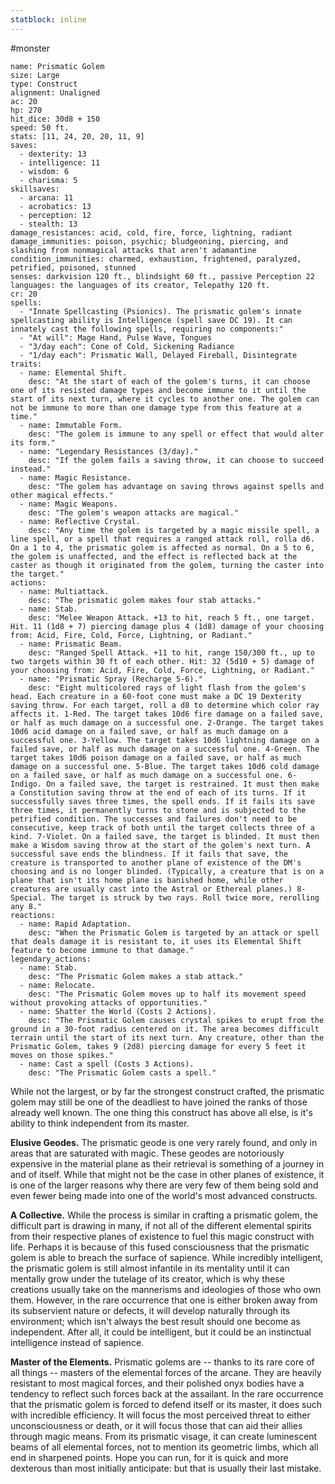 ```yaml
---
statblock: inline
---
```

 #monster 

```statblock
name: Prismatic Golem
size: Large
type: Construct
alignment: Unaligned
ac: 20
hp: 270
hit_dice: 30d8 + 150
speed: 50 ft.
stats: [11, 24, 20, 20, 11, 9]
saves:
  - dexterity: 13
  - intelligence: 11
  - wisdom: 6
  - charisma: 5
skillsaves:
  - arcana: 11
  - acrobatics: 13
  - perception: 12
  - stealth: 13
damage_resistances: acid, cold, fire, force, lightning, radiant
damage_immunities: poison, psychic; bludgeoning, piercing, and slashing from nonmagical attacks that aren't adamantine
condition_immunities: charmed, exhaustion, frightened, paralyzed, petrified, poisoned, stunned
senses: darkvision 120 ft., blindsight 60 ft., passive Perception 22
languages: the languages of its creator, Telepathy 120 ft.
cr: 20
spells:
  - "Innate Spellcasting (Psionics). The prismatic golem's innate spellcasting ability is Intelligence (spell save DC 19). It can innately cast the following spells, requiring no components:"
  - "At will": Mage Hand, Pulse Wave, Tongues
  - "3/day each": Cone of Cold, Sickening Radiance
  - "1/day each": Prismatic Wall, Delayed Fireball, Disintegrate
traits:
  - name: Elemental Shift.
    desc: "At the start of each of the golem's turns, it can choose one of its resisted damage types and become immune to it until the start of its next turn, where it cycles to another one. The golem can not be immune to more than one damage type from this feature at a time."
  - name: Immutable Form.
    desc: "The golem is immune to any spell or effect that would alter its form."
  - name: "Legendary Resistances (3/day)."
    desc: "If the golem fails a saving throw, it can choose to succeed instead."
  - name: Magic Resistance.
    desc: "The golem has advantage on saving throws against spells and other magical effects."
  - name: Magic Weapons.
    desc: "The golem's weapon attacks are magical."
  - name: Reflective Crystal.
    desc: "Any time the golem is targeted by a magic missile spell, a line spell, or a spell that requires a ranged attack roll, rolla d6. On a 1 to 4, the prismatic golem is affected as normal. On a 5 to 6, the golem is unaffected, and the effect is reflected back at the caster as though it originated from the golem, turning the caster into the target."
actions:
  - name: Multiattack.
    desc: "The prismatic golem makes four stab attacks."
  - name: Stab.
    desc: "Melee Weapon Attack. +13 to hit, reach 5 ft., one target. Hit. 11 (1d8 + 7) piercing damage plus 4 (1d8) damage of your choosing from: Acid, Fire, Cold, Force, Lightning, or Radiant."
  - name: Prismatic Beam.
    desc: "Ranged Spell Attack. +11 to hit, range 150/300 ft., up to two targets within 30 ft of each other. Hit: 32 (5d10 + 5) damage of your choosing from: Acid, Fire, Cold, Force, Lightning, or Radiant."
  - name: "Prismatic Spray (Recharge 5-6)."
    desc: "Eight multicolored rays of light flash from the golem's head. Each creature in a 60-foot cone must make a DC 19 Dexterity saving throw. For each target, roll a d8 to determine which color ray affects it. 1-Red. The target takes 10d6 fire damage on a failed save, or half as much damage on a successful one. 2-Orange. The target takes 10d6 acid damage on a failed save, or half as much damage on a successful one. 3-Yellow. The target takes 10d6 lightning damage on a failed save, or half as much damage on a successful one. 4-Green. The target takes 10d6 poison damage on a failed save, or half as much damage on a successful one. 5-Blue. The target takes 10d6 cold damage on a failed save, or half as much damage on a successful one. 6-Indigo. On a failed save, the target is restrained. It must then make a Constitution saving throw at the end of each of its turns. If it successfully saves three times, the spell ends. If it fails its save three times, it permanently turns to stone and is subjected to the petrified condition. The successes and failures don't need to be consecutive, keep track of both until the target collects three of a kind. 7-Violet. On a failed save, the target is blinded. It must then make a Wisdom saving throw at the start of the golem's next turn. A successful save ends the blindness. If it fails that save, the creature is transported to another plane of existence of the DM's choosing and is no longer blinded. (Typically, a creature that is on a plane that isn't its home plane is banished home, while other creatures are usually cast into the Astral or Ethereal planes.) 8-Special. The target is struck by two rays. Roll twice more, rerolling any 8."
reactions:
  - name: Rapid Adaptation.
    desc: "When the Prismatic Golem is targeted by an attack or spell that deals damage it is resistant to, it uses its Elemental Shift feature to become immune to that damage."
legendary_actions:
  - name: Stab.
    desc: "The Prismatic Golem makes a stab attack."
  - name: Relocate.
    desc: "The Prismatic Golem moves up to half its movement speed without provoking attacks of opportunities."
  - name: Shatter the World (Costs 2 Actions).
    desc: "The Prismatic Golem causes crystal spikes to erupt from the ground in a 30-foot radius centered on it. The area becomes difficult terrain until the start of its next turn. Any creature, other than the Prismatic Golem, takes 9 (2d8) piercing damage for every 5 feet it moves on those spikes."
  - name: Cast a spell (Costs 3 Actions).
    desc: "The Prismatic Golem casts a spell."
```

While not the largest, or by far the strongest construct crafted, the prismatic golem may still be one of the deadliest to have joined the ranks of those already well known. The one thing this construct has above all else, is it's ability to think independent from its master.

**Elusive Geodes.** The prismatic geode is one very rarely found, and only in areas that are saturated with magic. These geodes are notoriously expensive in the material plane as their retrieval is something of a journey in and of itself. While that might not be the case in other planes of existence, it is one of the larger reasons why there are very few of them being sold and even fewer being made into one of the world's most advanced constructs.

**A Collective.** While the process is similar in crafting a prismatic golem, the difficult part is drawing in many, if not all of the different elemental spirits from their respective planes of existence to fuel this magic construct with life. Perhaps it is because of this fused consciousness that the prismatic golem is able to breach the surface of sapience. While incredibly intelligent, the prismatic golem is still almost infantile in its mentality until it can mentally grow under the tutelage of its creator, which is why these creations usually take on the mannerisms and ideologies of those who own them. However, in the rare occurrence that one is either broken away from its subservient nature or defects, it will develop naturally through its environment; which isn't always the best result should one become as independent. After all, it could be intelligent, but it could be an instinctual intelligence instead of sapience.

**Master of the Elements.** Prismatic golems are -- thanks to its rare core of all things -- masters of the elemental forces of the arcane. They are heavily resistant to most magical forces, and their polished onyx bodies have a tendency to reflect such forces back at the assailant. In the rare occurrence that the prismatic golem is forced to defend itself or its master, it does such with incredible efficiency. It will focus the most perceived threat to either unconsciousness or death, or it will focus those that can aid their allies through magic means. From its prismatic visage, it can create luminescent beams of all elemental forces, not to mention its geometric limbs, which all end in sharpened points. Hope you can run, for it is quick and more dexterous than most initially anticipate: but that is usually their last mistake.
